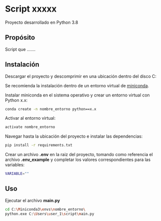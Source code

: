 # Script xxxxx

Proyecto desarrollado en Python 3.8

## Propósito

Script que .......

## Instalación

Descargar el proyecto y descomprimir en una ubicación dentro del disco C:

Se recomienda la instalación dentro de un entorno virtual de [miniconda](https://docs.conda.io/en/latest/miniconda.html).

Instalar miniconda en el sistema operativo y crear un entorno virtual con Python x.x:
```bash
conda create -n nombre_entorno python==x.x
```
Activar al entorno virtual:
```bash
activate nombre_entorno 
```
Navegar hasta la ubicación del proyecto e instalar las dependencias:

```bash
pip install -r requirements.txt
```

Crear un archivo **.env** en la raiz del proyecto, tomando como referencia el archivo **.env_example** y completar los valores correspondientes para las variables:
```bash
VARIABLE=""
```

## Uso

Ejecutar el archivo **main.py**
```bash
cd C:\Miniconda3\envs\nombre_entorno\
python.exe C:\Users\user_1\script\main.py
```
